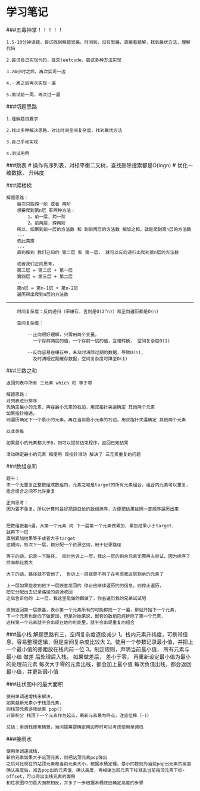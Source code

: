 # 学习笔记

###五毒神掌！！！！！

    1.5-10分钟读题，尝试找到解题思路。时间到，没有思路，直接看题解，找到最优方法，理解代码
    
    2.尝试自己实现代码，提交leetcode，尝试多种方法实现
    
    3.24小时之后，再次实现一边
    
    4.一周之后再次实现一遍
    
    5.面试前一周，再次过一遍
 
###切题思路


    1.理解题目要求
    
    2.找出多种解决思路，对比时间空间复杂度，找到最优方法
    
    3.自己手动实现
    
    4.测试用例

###跳表
    # 操作有序列表，对标平衡二叉树，查找删除搜索都是O(logn)
    # 优化一维数据， 升纬度
    

###爬楼梯

    解题思路：
        每次只能跨一阶 或者 两阶
        想要爬到第n层 有两种方法：
            1。前一层，跨一阶
            2。前两层，跨两阶
        所以，如果到前一层的方法数 和 到前两层的方法数 相加之和，就是爬到第n层的方法数
        ...
        依此类推
        ...
        直到推到 我们已知的 第二层 和 第一层， 就可以反向递归出爬到第n层的方法数
        
        或者我们正向思考，
        第三层 = 第二层 + 第一层
        第四层 = 第三层 + 第二层 
        ...
        第n层 = 第n-1层 + 第n-2层
        遍历得出爬到n层的方法数
---
        时间复杂度：反向递归（带缓存，否则是O(2^n)）和正向遍历都是O(n)
        
        空间复杂度：
        
            --正向很好理解，只需用两个变量，
              一个存前两层的值，一个存前一层的值，互相转换， 空间复杂度O(1)
              
            --反向容易在缓存中，未及时清除过期的数据，导致O(n),
              及时清理过期缓存数据，空间复杂度可降至O(1)


###三数之和
    
    返回列表中所有 三元素 which 和 等于零
    
    解题思路：
    对列表进行排序
    先确定最小的元素，再在最小元素的右边，用双指针夹逼确定 其他两个元素
    如果指针相遇，
    则遍历确定下一个最小的元素，再在当前最小元素的右边，用双指针夹逼确定 其他两个元素
    
    以此类推
    
    如果最小的元素都大于0，则可以提前结束程序，返回已知结果
    
    滑动确定最小的元素 和使用 双指针滑动 解决了 三元素重复的问题
    
    
###数组总和

    题干：
    求一个无重复正整数组成数组内，元素之和是target的所有元素组合，组合内元素可以重复，
    组合组合之间不允许重复
    
    正向思考：
    因为要不重复，所以计算时最好把题目给的数组排序，方便把结果按照一定顺序遍历出来
    
    
    把数组嵌套n遍，从第一个元素 向 下一层第一个元素做累加，累加结果小于target，
    就再下一层
    直到累加结果等于或者大于target
    这期间，每次下一层，都分配一个资源空间，用于记录路径
    
    等于的话，记录一下路径， 同时告诉上一层，我这一层的剩余元素无需再去尝试，因为排序了   后面都比我大
    
    大于的话，路径就不管他了， 告诉上一层就更不用了在考虑我这层剩余的元素了
    
    上一层如果能收到他下一层嵌套发回的 停止他继续遍历的的信息，则停止遍历，
    把它分配出去记录路径的资源收回
    之后告诉他的 上一层，我这里能做的都做了，你去遍历我的兄弟试试吧
    
    直到返回第一层嵌套，表示第一个元素所有的可能都找一了一遍，那就开始下一个元素，
    下一个元素也是向下做累加，但是对她来说，嵌套的数组已经排除了第一个元素，
    这样第一个元素就不会出现在她的可能里，就不会出现重复的组合


###最小栈
    解题思路有三，空间复杂度逐级减少
    1。栈内元素升纬度，可携带信息，容易整理逻辑，但是空间复杂度比较大
    2。使用一个参数记录最小值，并把上一个最小值的差距放在栈内前一位
    3。制定规则，声明当前最小值，
        所有元素与最小值 做差 后处理后入栈，
        如果做差后， 差小于零， 再重新设定最小值为最小的处理前元素
        每次大于零的元素出栈，都会加上最小值
        每次负值出栈，都会返回最小值，并更新最小值
    
###柱状图中的最大面积
    
    使用单调递增栈来解决，
    如果最新元素小于栈顶元素，
    则栈顶元素游戏结束 pop()
    计算积分 栈顶下一个元素作为起点，最新元素最为终点，注意位移（-1）
    
    总结：单调栈使用情景，当问题需要确定两边界时可以考虑使用单调栈
    
###接雨水

    使用单调递减栈，
    新的元素如果大于站顶元素，则把站顶元素pop弹出
    之后对比现在的站顶元素和当前元素大小，根据水桶定理，最小的数则为当前pop出元素的高度
    确认高度后，减去pop出的元素值，确认高度，再根据当前元素下标减去当前站顶元素下标-offset，可以得出出栈元素的面积
    和柱状图中的最大面积相反，并多了一步根据木桶效应确定高度的步骤